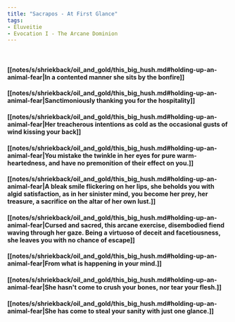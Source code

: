 ```yaml
---
title: "Sacrapos - At First Glance"
tags:
- Eluveitie
- Evocation I - The Arcane Dominion
---
```

&nbsp;
#### [[notes/s/shriekback/oil_and_gold/this_big_hush.md#holding-up-an-animal-fear|In a contented manner she sits by the bonfire]]
#### [[notes/s/shriekback/oil_and_gold/this_big_hush.md#holding-up-an-animal-fear|Sanctimoniously thanking you for the hospitality]]
#### [[notes/s/shriekback/oil_and_gold/this_big_hush.md#holding-up-an-animal-fear|Her treacherous intentions as cold as the occasional gusts of wind kissing your back]]
#### [[notes/s/shriekback/oil_and_gold/this_big_hush.md#holding-up-an-animal-fear|You mistake the twinkle in her eyes for pure warm-heartedness, and have no premonition of their effect on you.]]
#### [[notes/s/shriekback/oil_and_gold/this_big_hush.md#holding-up-an-animal-fear|A bleak smile flickering on her lips, she beholds you with algid satisfaction, as in her sinister mind, you become her prey, her treasure, a sacrifice on the altar of her own lust.]]
#### [[notes/s/shriekback/oil_and_gold/this_big_hush.md#holding-up-an-animal-fear|Cursed and sacred, this arcane exercise, disembodied fiend waving through her gaze. Being a virtuoso of deceit and facetiousness, she leaves you with no chance of escape]]
#### [[notes/s/shriekback/oil_and_gold/this_big_hush.md#holding-up-an-animal-fear|From what is happening in your mind.]]
#### [[notes/s/shriekback/oil_and_gold/this_big_hush.md#holding-up-an-animal-fear|She hasn't come to crush your bones, nor tear your flesh.]]
#### [[notes/s/shriekback/oil_and_gold/this_big_hush.md#holding-up-an-animal-fear|She has come to steal your sanity with just one glance.]]
